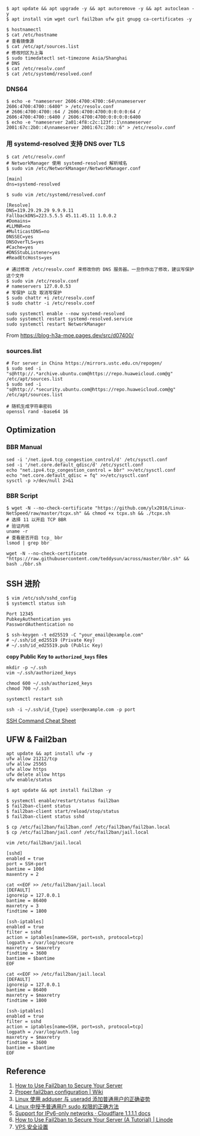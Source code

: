 
```
$ apt update && apt upgrade -y && apt autoremove -y && apt autoclean -y
$ apt install vim wget curl fail2ban ufw git gnupg ca-certificates -y
```

```
$ hostnamectl
$ cat /etc/hostname
# 查看镜像源
$ cat /etc/apt/sources.list
# 修改时区为上海
$ sudo timedatectl set-timezone Asia/Shanghai
# DNS
$ cat /etc/resolv.conf
$ cat /etc/systemd/resolved.conf
```
### DNS64
```
$ echo -e "nameserver 2606:4700:4700::64\nnameserver 2606:4700:4700::6400" > /etc/resolv.conf
# 2606:4700:4700::64 / 2606:4700:4700:0:0:0:0:64 / 2606:4700:4700::6400 / 2606:4700:4700:0:0:0:0:6400
$ echo -e "nameserver 2a01:4f8:c2c:123f::1\nnameserver 2001:67c:2b0::4\nnameserver 2001:67c:2b0::6" > /etc/resolv.conf
```

### 用 systemd-resolved 支持 DNS over TLS

```
$ cat /etc/resolv.conf
# NetworkManager 使用 systemd-resolved 解析域名
$ sudo vim /etc/NetworkManager/NetworkManager.conf
```

```
[main]
dns=systemd-resolved
```

```
$ sudo vim /etc/systemd/resolved.conf

[Resolve]
DNS=119.29.29.29 9.9.9.11
FallbackDNS=223.5.5.5 45.11.45.11 1.0.0.2
#Domains=
#LLMNR=no
#MulticastDNS=no
DNSSEC=yes
DNSOverTLS=yes
#Cache=yes
#DNSStubListener=yes
#ReadEtcHosts=yes
```

```
# 通过修改 /etc/resolv.conf 来修改你的 DNS 服务器。一旦你作出了修改，建议写保护这个文件
$ sudo vim /etc/resolv.conf
# nameservers 127.0.0.53
# 写保护 以及 取消写保护
$ sudo chattr +i /etc/resolv.conf
$ sudo chattr -i /etc/resolv.conf
```

```
sudo systemctl enable --now systemd-resolved
sudo systemctl restart systemd-resolved.service
sudo systemctl restart NetworkManager
```

From https://blog-h3a-moe.pages.dev/src/d07400/


### sources.list
```
# For server in China https://mirrors.ustc.edu.cn/repogen/
$ sudo sed -i "s@http://.*archive.ubuntu.com@https://repo.huaweicloud.com@g" /etc/apt/sources.list
$ sudo sed -i "s@http://.*security.ubuntu.com@https://repo.huaweicloud.com@g" /etc/apt/sources.list
```

```
# 随机生成字符串密码
openssl rand -base64 16
```

## Optimization

### BBR Manual
```
sed -i '/net.ipv4.tcp_congestion_control/d' /etc/sysctl.conf
sed -i '/net.core.default_qdisc/d' /etc/sysctl.conf
echo "net.ipv4.tcp_congestion_control = bbr" >>/etc/sysctl.conf
echo "net.core.default_qdisc = fq" >>/etc/sysctl.conf
sysctl -p >/dev/null 2>&1
```

### BBR Script
```
$ wget -N --no-check-certificate "https://github.com/ylx2016/Linux-NetSpeed/raw/master/tcpx.sh" && chmod +x tcpx.sh && ./tcpx.sh
# 选择 11 以开启 TCP BBR
# 验证内核
uname -r
# 查看是否开启 tcp_ bbr
lsmod | grep bbr
```
```
wget -N --no-check-certificate "https://raw.githubusercontent.com/teddysun/across/master/bbr.sh" && bash ./bbr.sh
```

## SSH 进阶

```
$ vim /etc/ssh/sshd_config
$ systemctl status ssh
```

```
Port 12345
PubkeyAuthentication yes
PasswordAuthentication no
```

```
$ ssh-keygen -t ed25519 -C "your_email@example.com"
# ~/.ssh/id_ed25519 (Private Key)
# ~/.ssh/id_ed25519.pub (Public Key)
```

**copy Public Key to `authorized_keys` files**

```
mkdir -p ~/.ssh
vim ~/.ssh/authorized_keys
```

```
chmod 600 ~/.ssh/authorized_keys
chmod 700 ~/.ssh
```

```
systemctl restart ssh
```

```
ssh -i ~/.ssh/id_{type} user@example.com -p port
```

[SSH Command Cheat Sheet](https://quickref.me/ssh)

## UFW & Fail2ban

```
apt update && apt install ufw -y
ufw allow 21212/tcp
ufw allow 25565
ufw allow https
ufw delete allow https
ufw enable/status
```

```
$ apt update && apt install fail2ban -y

$ systemctl enable/restart/status fail2ban
$ fail2ban-client status
$ fail2ban-client start/reload/stop/status
$ fail2ban-client status sshd
```
```
$ cp /etc/fail2ban/fail2ban.conf /etc/fail2ban/fail2ban.local
$ cp /etc/fail2ban/jail.conf /etc/fail2ban/jail.local
```

```
vim /etc/fail2ban/jail.local

[sshd]
enabled = true
port = SSH-port
bantime = 100d
maxentry = 2
```

```
cat <<EOF >> /etc/fail2ban/jail.local
[DEFAULT]
ignoreip = 127.0.0.1
bantime = 86400
maxretry = 3
findtime = 1800

[ssh-iptables]
enabled = true
filter = sshd
action = iptables[name=SSH, port=ssh, protocol=tcp]
logpath = /var/log/secure
maxretry = $maxretry
findtime = 3600
bantime = $bantime
EOF
```

```
cat <<EOF >> /etc/fail2ban/jail.local
[DEFAULT]
ignoreip = 127.0.0.1
bantime = 86400
maxretry = $maxretry
findtime = 1800

[ssh-iptables]
enabled = true
filter = sshd
action = iptables[name=SSH, port=ssh, protocol=tcp]
logpath = /var/log/auth.log
maxretry = $maxretry
findtime = 3600
bantime = $bantime
EOF
```

## Reference
1. [How to Use Fail2ban to Secure Your Server](https://www.linode.com/docs/guides/using-fail2ban-to-secure-your-server-a-tutorial/)
2. [Proper fail2ban configuration | Wiki](https://github.com/fail2ban/fail2ban/wiki/Proper-fail2ban-configuration)
3. [Linux 使用 adduser 与 useradd 添加普通用户的正确姿势 ](https://p3terx.com/archives/add-normal-users-with-adduser-and-useradd.html)
4. [Linux 中授予普通用户 sudo 权限的正确方法](https://p3terx.com/archives/linux-grants-normal-user-sudo-permission.html)
5. [Support for IPv6-only networks · Cloudflare 1.1.1.1 docs](https://developers.cloudflare.com/1.1.1.1/infrastructure/ipv6-networks/)
6. [How to Use Fail2ban to Secure Your Server (A Tutorial) | Linode](https://www.linode.com/docs/guides/using-fail2ban-to-secure-your-server-a-tutorial/)
7. [VPS 安全设置 ](https://einverne.github.io/post/2018/03/vps-security.html)

